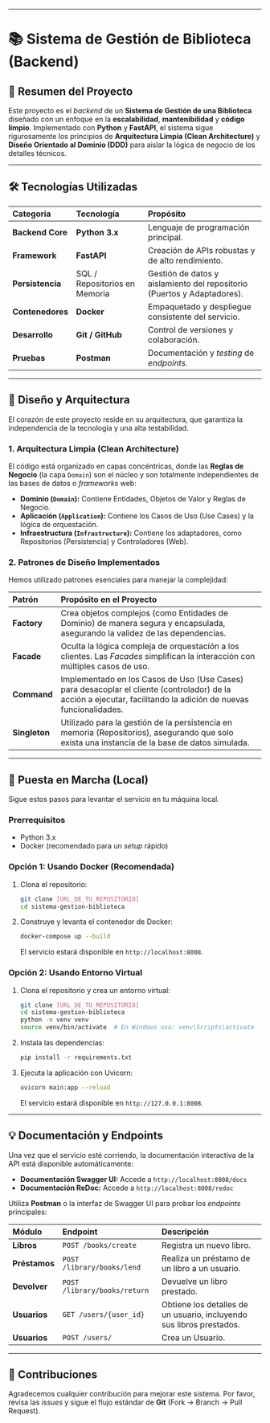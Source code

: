 -----

# 📚 Sistema de Gestión de Biblioteca (Backend)

## 🌟 Resumen del Proyecto

Este proyecto es el *backend* de un **Sistema de Gestión de una Biblioteca** diseñado con un enfoque en la **escalabilidad**, **mantenibilidad** y **código limpio**. Implementado con **Python** y **FastAPI**, el sistema sigue rigurosamente los principios de **Arquitectura Limpia (Clean Architecture)** y **Diseño Orientado al Dominio (DDD)** para aislar la lógica de negocio de los detalles técnicos.

-----

## 🛠️ Tecnologías Utilizadas

| Categoría | Tecnología | Propósito |
| :--- | :--- | :--- |
| **Backend Core** | **Python 3.x** | Lenguaje de programación principal. |
| **Framework** | **FastAPI** | Creación de APIs robustas y de alto rendimiento. |
| **Persistencia** | SQL / Repositorios en Memoria | Gestión de datos y aislamiento del repositorio (Puertos y Adaptadores). |
| **Contenedores** | **Docker** | Empaquetado y despliegue consistente del servicio. |
| **Desarrollo** | **Git / GitHub** | Control de versiones y colaboración. |
| **Pruebas** | **Postman** | Documentación y *testing* de *endpoints*. |

-----

## 🧱 Diseño y Arquitectura

El corazón de este proyecto reside en su arquitectura, que garantiza la independencia de la tecnología y una alta testabilidad.

### 1\. Arquitectura Limpia (Clean Architecture)

El código está organizado en capas concéntricas, donde las **Reglas de Negocio** (la capa `Domain`) son el núcleo y son totalmente independientes de las bases de datos o *frameworks* web:

  * **Dominio (`Domain`):** Contiene Entidades, Objetos de Valor y Reglas de Negocio.
  * **Aplicación (`Application`):** Contiene los Casos de Uso (Use Cases) y la lógica de orquestación.
  * **Infraestructura (`Infrastructure`):** Contiene los adaptadores, como Repositorios (Persistencia) y Controladores (Web).

### 2\. Patrones de Diseño Implementados

Hemos utilizado patrones esenciales para manejar la complejidad:

| Patrón | Propósito en el Proyecto |
| :--- | :--- |
| **Factory** | Crea objetos complejos (como Entidades de Dominio) de manera segura y encapsulada, asegurando la validez de las dependencias. |
| **Facade** | Oculta la lógica compleja de orquestación a los clientes. Las *Facades* simplifican la interacción con múltiples casos de uso. |
| **Command** | Implementado en los Casos de Uso (Use Cases) para desacoplar el cliente (controlador) de la acción a ejecutar, facilitando la adición de nuevas funcionalidades. |
| **Singleton** | Utilizado para la gestión de la persistencia en memoria (Repositorios), asegurando que solo exista una instancia de la base de datos simulada. |

-----

## 🚀 Puesta en Marcha (Local)

Sigue estos pasos para levantar el servicio en tu máquina local.

### Prerrequisitos

  * Python 3.x
  * Docker (recomendado para un *setup* rápido)

### Opción 1: Usando Docker (Recomendada)

1.  Clona el repositorio:
    ```bash
    git clone [URL_DE_TU_REPOSITORIO]
    cd sistema-gestion-biblioteca
    ```
2.  Construye y levanta el contenedor de Docker:
    ```bash
    docker-compose up --build
    ```
    El servicio estará disponible en `http://localhost:8008`.

### Opción 2: Usando Entorno Virtual

1.  Clona el repositorio y crea un entorno virtual:
    ```bash
    git clone [URL_DE_TU_REPOSITORIO]
    cd sistema-gestion-biblioteca
    python -m venv venv
    source venv/bin/activate  # En Windows usa: venv\Scripts\activate
    ```
2.  Instala las dependencias:
    ```bash
    pip install -r requirements.txt
    ```
3.  Ejecuta la aplicación con Uvicorn:
    ```bash
    uvicorn main:app --reload
    ```
    El servicio estará disponible en `http://127.0.0.1:8008`.

-----

## 💡 Documentación y Endpoints

Una vez que el servicio esté corriendo, la documentación interactiva de la API está disponible automáticamente:

  * **Documentación Swagger UI:** Accede a `http://localhost:8008/docs`
  * **Documentación ReDoc:** Accede a `http://localhost:8008/redoc`

Utiliza **Postman** o la interfaz de Swagger UI para probar los *endpoints* principales:

| Módulo | Endpoint | Descripción |
| :--- | :--- | :--- |
| **Libros** | `POST /books/create` | Registra un nuevo libro. |
| **Préstamos** | `POST /library/books/lend` | Realiza un préstamo de un libro a un usuario. |
| **Devolver** | `POST /library/books/return` | Devuelve un libro prestado. |
| **Usuarios** | `GET /users/{user_id}` | Obtiene los detalles de un usuario, incluyendo sus libros prestados. |
| **Usuarios** | `POST /users/` | Crea un Usuario. |

-----

## 🧪 Contribuciones

Agradecemos cualquier contribución para mejorar este sistema. Por favor, revisa las *issues* y sigue el flujo estándar de **Git** (Fork -\> Branch -\> Pull Request).
